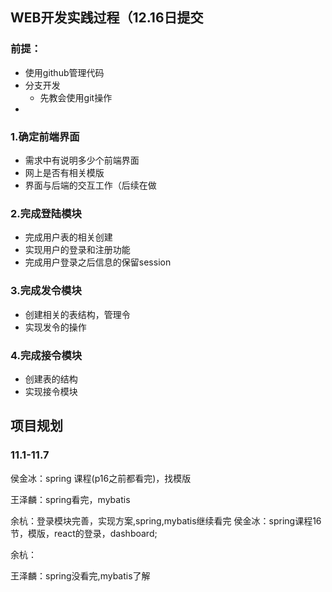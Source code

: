 ## WEB开发实践过程（12.16日提交

### 前提：

- 使用github管理代码
- 分支开发
  - 先教会使用git操作
- 

### 1.确定前端界面

- 需求中有说明多少个前端界面
- 网上是否有相关模版
- 界面与后端的交互工作（后续在做

### 2.完成登陆模块

- 完成用户表的相关创建
- 实现用户的登录和注册功能
- 完成用户登录之后信息的保留session

### 3.完成发令模块

- 创建相关的表结构，管理令
- 实现发令的操作

### 4.完成接令模块

- 创建表的结构
- 实现接令模块





## 项目规划

### 11.1-11.7

侯金冰：spring 课程(p16之前都看完)，找模版

王泽麟：spring看完，mybatis

余杭：登录模块完善，实现方案,spring,mybatis继续看完
侯金冰：spring课程16节，模版，react的登录，dashboard;

余杭：

王泽麟：spring没看完,mybatis了解

